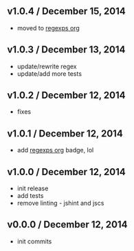 ## v1.0.4 / December 15, 2014
- moved to [regexps org][regexps-url]

## v1.0.3 / December 13, 2014
- update/rewrite regex
- update/add more tests

## v1.0.2 / December 12, 2014
- fixes

## v1.0.1 / December 12, 2014
- add [regexps org][regexps-url] badge, lol

## v1.0.0 / December 12, 2014
- init release
- add tests
- remove linting - jshint and jscs

## v0.0.0 / December 12, 2014
- init commits

[regexps-url]: https://github.com/regexps